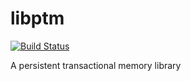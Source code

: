 # libptm
[![Build Status](https://travis-ci.org/Persper/libptm.svg?branch=master)](https://travis-ci.org/Persper/libptm)

A persistent transactional memory library
